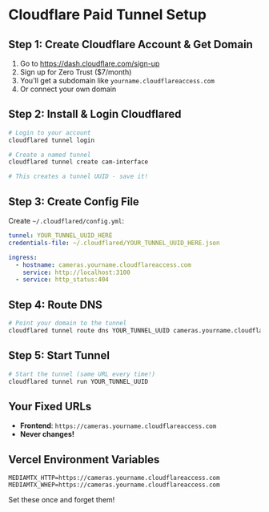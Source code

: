 # Cloudflare Paid Tunnel Setup

## Step 1: Create Cloudflare Account & Get Domain
1. Go to https://dash.cloudflare.com/sign-up
2. Sign up for Zero Trust ($7/month)
3. You'll get a subdomain like `yourname.cloudflareaccess.com`
4. Or connect your own domain

## Step 2: Install & Login Cloudflared
```bash
# Login to your account
cloudflared tunnel login

# Create a named tunnel
cloudflared tunnel create cam-interface

# This creates a tunnel UUID - save it!
```

## Step 3: Create Config File
Create `~/.cloudflared/config.yml`:
```yaml
tunnel: YOUR_TUNNEL_UUID_HERE
credentials-file: ~/.cloudflared/YOUR_TUNNEL_UUID_HERE.json

ingress:
  - hostname: cameras.yourname.cloudflareaccess.com
    service: http://localhost:3100
  - service: http_status:404
```

## Step 4: Route DNS
```bash
# Point your domain to the tunnel
cloudflared tunnel route dns YOUR_TUNNEL_UUID cameras.yourname.cloudflareaccess.com
```

## Step 5: Start Tunnel
```bash
# Start the tunnel (same URL every time!)
cloudflared tunnel run YOUR_TUNNEL_UUID
```

## Your Fixed URLs
- **Frontend**: `https://cameras.yourname.cloudflareaccess.com`
- **Never changes!**

## Vercel Environment Variables
```
MEDIAMTX_HTTP=https://cameras.yourname.cloudflareaccess.com
MEDIAMTX_WHEP=https://cameras.yourname.cloudflareaccess.com
```

Set these once and forget them!

